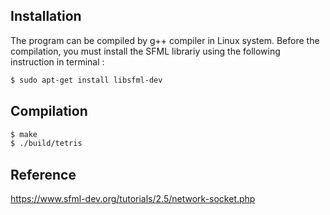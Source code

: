 ## Installation

The program can be compiled by g++ compiler in Linux system. Before the compilation, you must install the SFML librariy using the following instruction in terminal : 

```sh
$ sudo apt-get install libsfml-dev
```

## Compilation

```sh
$ make
$ ./build/tetris
```

## Reference

https://www.sfml-dev.org/tutorials/2.5/network-socket.php

